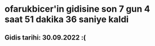 # ofarukbicer'in gidisine son 7 gun 4 saat 51 dakika 36 saniye kaldi

## Gidis tarihi: 30.09.2022 :(